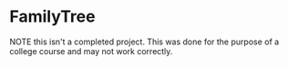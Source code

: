 # FamilyTree


NOTE this isn't a completed project. This was done for the purpose of a college course and may not work correctly.
